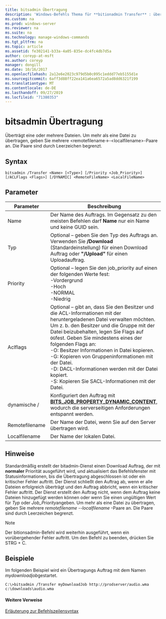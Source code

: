 ```yaml
---
title: bitsadmin Übertragung
description: 'Windows-Befehls Thema für **bitionadmin Transfer** : überträgt eine oder mehrere Dateien.'
ms.custom: na
ms.prod: windows-server
ms.reviewer: na
ms.suite: na
ms.technology: manage-windows-commands
ms.tgt_pltfrm: na
ms.topic: article
ms.assetid: fe302141-b33a-4a05-835e-dc4fc4db7d5a
author: coreyp-at-msft
ms.author: coreyp
manager: dongill
ms.date: 10/16/2017
ms.openlocfilehash: 2a12e6e2023c979d5b0c095c1eddd77eb5155d1e
ms.sourcegitcommit: 6aff3d88ff22ea141a6ea6572a5ad8dd6321f199
ms.translationtype: MT
ms.contentlocale: de-DE
ms.lasthandoff: 09/27/2019
ms.locfileid: "71380353"
---
```

# <a name="bitsadmin-transfer"></a>bitsadmin Übertragung

Überträgt eine oder mehrere Dateien. Um mehr als eine Datei zu übertragen, geben Sie mehrere \<remotefilename-\>-\<localfilename\>-Paare an. Die Paare sind durch Leerzeichen begrenzt.

## <a name="syntax"></a>Syntax

```
bitsadmin /Transfer <Name> [<Type>] [/Priority <Job_Priority>] [/ACLFlags <Flags>] [/DYNAMIC] <RemoteFileName> <LocalFileName>
```

## <a name="parameters"></a>Parameter

|Parameter|Beschreibung|
|---------|-----------|
|Name|Der Name des Auftrags. Im Gegensatz zu den meisten Befehlen darf **Name** nur ein Name und keine GUID sein.|
|Typ|Optional – geben Sie den Typ des Auftrags an. Verwenden Sie **/Download** (Standardeinstellung) für einen Download Auftrag oder **"/Upload"** für einen Uploadauftrag.|
|Priority|Optional – legen Sie den job_priority auf einen der folgenden Werte fest:</br>-Vordergrund</br>-Hoch</br>-NORMAL</br>-Niedrig|
|Aclflags|Optional – gibt an, dass Sie den Besitzer und die ACL-Informationen mit der heruntergeladenen Datei verwalten möchten. Um z. b. den Besitzer und die Gruppe mit der Datei beizubehalten, legen Sie Flags auf `OG`fest. Geben Sie mindestens eines der folgenden Flags an:</br>-O: Besitzer Informationen in Datei kopieren.</br>-G: Kopieren von Gruppeninformationen mit der Datei.</br>-D: DACL-Informationen werden mit der Datei kopiert.</br>-S: Kopieren Sie SACL-Informationen mit der Datei.|
|dynamische \/|Konfiguriert den Auftrag mit [**BITS_JOB_PROPERTY_DYNAMIC_CONTENT**](/windows/desktop/api/bits5_0/ne-bits5_0-bits_job_property_id), wodurch die serverseitigen Anforderungen entspannt werden.|
|Remotefilename|Der Name der Datei, wenn Sie auf den Server übertragen wird.|
|Localfilename|Der Name der lokalen Datei.|

## <a name="remarks"></a>Hinweise

Standardmäßig erstellt der bitadmin-Dienst einen Download Auftrag, der mit **normaler** Priorität ausgeführt wird, und aktualisiert das Befehlsfenster mit Statusinformationen, bis die Übertragung abgeschlossen ist oder ein kritischer Fehler auftritt. Der Dienst schließt den Auftrag ab, wenn er alle Dateien erfolgreich überträgt und den Auftrag abbricht, wenn ein kritischer Fehler auftritt. Der Dienst erstellt den Auftrag nicht, wenn dem Auftrag keine Dateien hinzugefügt werden können oder wenn Sie einen ungültigen Wert für *Typ* oder *Job_Priority*angeben. Um mehr als eine Datei zu übertragen, geben Sie mehrere *remotefilename* --*localfilename* -Paare an. Die Paare sind durch Leerzeichen begrenzt.

> [!NOTE]
> Der bitionsadmin-Befehl wird weiterhin ausgeführt, wenn ein vorübergehender Fehler auftritt. Um den Befehl zu beenden, drücken Sie STRG + C.

## <a name="BKMK_examples"></a>Beispiele

Im folgenden Beispiel wird ein Übertragungs Auftrag mit dem Namen *mydownloadjob*gestartet.
```
C:\>bitsadmin /Transfer myDownloadJob http://prodserver/audio.wma c:\downloads\audio.wma
```

#### <a name="additional-references"></a>Weitere Verweise

[Erläuterung zur Befehlszeilensyntax](command-line-syntax-key.md)